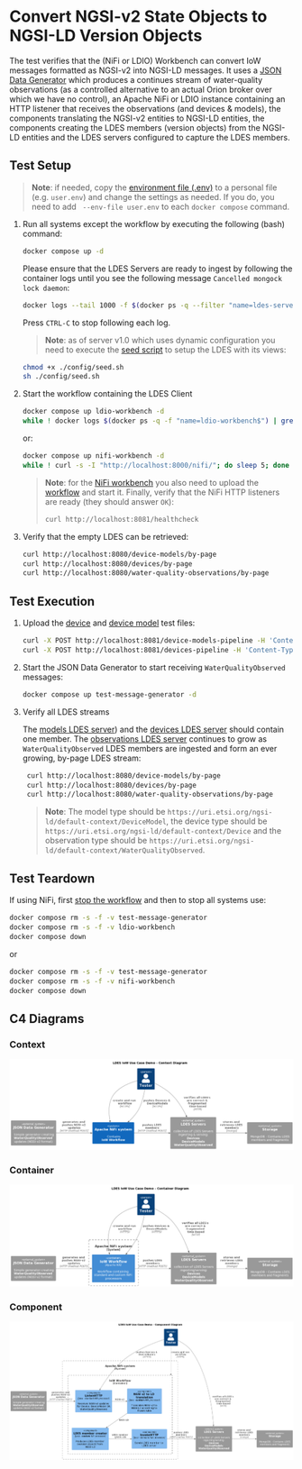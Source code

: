 # Convert NGSI-v2 State Objects to NGSI-LD Version Objects
The test verifies that the (NiFi or LDIO) Workbench can convert IoW messages formatted as NGSI-v2 into NGSI-LD messages. It uses a [JSON Data Generator](https://github.com/Informatievlaanderen/VSDS-LDES-E2E-message-generator/README.md) which produces a continues stream of water-quality observations (as a controlled alternative to an actual Orion broker over which we have no control), an Apache NiFi or LDIO instance containing an HTTP listener that receives the observations (and devices & models), the components translating the NGSI-v2 entities to NGSI-LD entities, the components creating the LDES members (version objects) from the NGSI-LD entities and the LDES servers configured to capture the LDES members.

## Test Setup
> **Note**: if needed, copy the [environment file (.env)](./.env) to a personal file (e.g. `user.env`) and change the settings as needed. If you do, you need to add ` --env-file user.env` to each `docker compose` command.

1. Run all systems except the workflow by executing the following (bash) command:
    ```bash
    docker compose up -d
    ```
    Please ensure that the LDES Servers are ready to ingest by following the container logs until you see the following message `Cancelled mongock lock daemon`:
    ```bash
    docker logs --tail 1000 -f $(docker ps -q --filter "name=ldes-server$")
    ```
    Press `CTRL-C` to stop following each log.

   > **Note**: as of server v1.0 which uses dynamic configuration you need to execute the [seed script](./config/seed.sh) to setup the LDES with its views:
   ```bash
   chmod +x ./config/seed.sh
   sh ./config/seed.sh
   ```

2. Start the workflow containing the LDES Client
    ```bash
    docker compose up ldio-workbench -d
    while ! docker logs $(docker ps -q -f "name=ldio-workbench$") | grep 'Started Application in' ; do sleep 1; done
    ```
    or:
    ```bash
    docker compose up nifi-workbench -d
    while ! curl -s -I "http://localhost:8000/nifi/"; do sleep 5; done
    ```
    > **Note**: for the [NiFi workbench](http://localhost:8000/nifi/) you also need to upload the [workflow](./nifi-workflow.json) and start it. Finally, verify that the NiFi HTTP listeners are ready (they should answer `OK`):
    > ```bash
    > curl http://localhost:8081/healthcheck
    > ```

3. Verify that the empty LDES can be retrieved:
    ```bash
    curl http://localhost:8080/device-models/by-page
    curl http://localhost:8080/devices/by-page
    curl http://localhost:8080/water-quality-observations/by-page
    ```

## Test Execution
1. Upload the [device](./data/device.json) and [device model](./data/device-model.json) test files:
    ```bash
    curl -X POST http://localhost:8081/device-models-pipeline -H 'Content-Type: application/json' -d '@data/device-model.json' 
    curl -X POST http://localhost:8081/devices-pipeline -H 'Content-Type: application/json' -d '@data/device.json' 
     ```

2. Start the JSON Data Generator to start receiving `WaterQualityObserved` messages:
    ```bash
    docker compose up test-message-generator -d
    ```

3. Verify all LDES streams 

    The [models LDES server](http://localhost:8072/models/by-page)) and the [devices LDES server](http://localhost:8071/devices/by-page) should contain one member. The [observations LDES server](http://localhost:8073/observations/by-page) continues to grow as `WaterQualityObserved` LDES members are ingested and form an ever growing, by-page LDES stream:
    ```bash
     curl http://localhost:8080/device-models/by-page
     curl http://localhost:8080/devices/by-page
     curl http://localhost:8080/water-quality-observations/by-page
    ```

    > **Note**: The model type should be `https://uri.etsi.org/ngsi-ld/default-context/DeviceModel`, the device type should be `https://uri.etsi.org/ngsi-ld/default-context/Device` and the observation type should be `https://uri.etsi.org/ngsi-ld/default-context/WaterQualityObserved`.


## Test Teardown
If using NiFi, first [stop the workflow](../../_nifi-workbench/README.md#stop-a-workflow) and then to stop all systems use:
```bash
docker compose rm -s -f -v test-message-generator
docker compose rm -s -f -v ldio-workbench
docker compose down
```
or
```bash
docker compose rm -s -f -v test-message-generator
docker compose rm -s -f -v nifi-workbench
docker compose down
```

## C4 Diagrams

### Context
![context](./artwork/demo-ldes-server.context.png)

### Container
![container](./artwork/demo-ldes-server.container.png)

### Component
![component](./artwork/demo-ldes-server.component.png)
